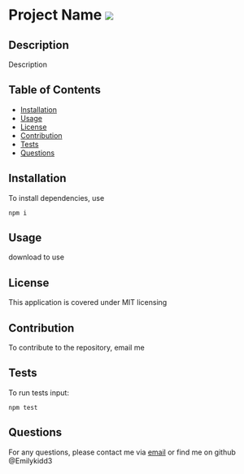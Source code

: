 
# Project Name  <img src='https://img.shields.io/badge/license-MIT-black'/>

## Description
Description

## Table of Contents

* [Installation](#installation)
* [Usage](#usage)
* [License](#license)
* [Contribution](#contribution)
* [Tests](#tests)
* [Questions](#questions)

## Installation
To install dependencies, use

```
npm i
```

## Usage
download to use

## License
This application is covered under MIT licensing
    
## Contribution 
To contribute to the repository, email me

## Tests
To run tests input: 

```
npm test
```

## Questions
For any questions, please contact me via [email](mailto:emily@yahoo.com) or find me on github @Emilykidd3

    